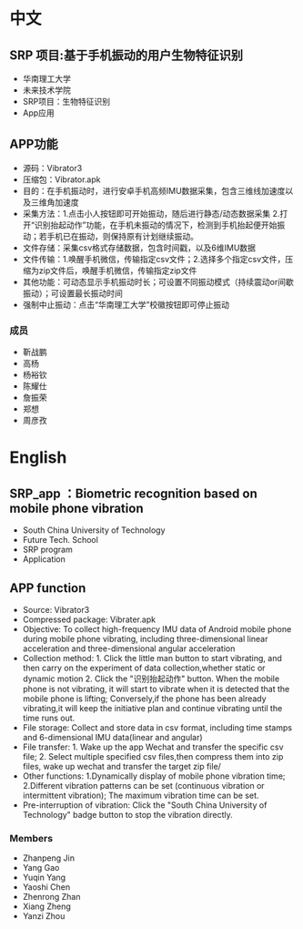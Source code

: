 # 中文
## SRP 项目:基于手机振动的用户生物特征识别
- 华南理工大学
- 未来技术学院
- SRP项目：生物特征识别
- App应用
## APP功能
- 源码：Vibrator3
- 压缩包：Vibrator.apk
- 目的：在手机振动时，进行安卓手机高频IMU数据采集，包含三维线加速度以及三维角加速度
- 采集方法：1.点击小人按钮即可开始振动，随后进行静态/动态数据采集 2.打开“识别抬起动作”功能，在手机未振动的情况下，检测到手机抬起便开始振动；若手机已在振动，则保持原有计划继续振动。
- 文件存储：采集csv格式存储数据，包含时间戳，以及6维IMU数据
- 文件传输：1.唤醒手机微信，传输指定csv文件；2.选择多个指定csv文件，压缩为zip文件后，唤醒手机微信，传输指定zip文件
- 其他功能：可动态显示手机振动时长；可设置不同振动模式（持续震动or间歇振动）；可设置最长振动时间
- 强制中止振动：点击“华南理工大学”校徽按钮即可停止振动
### 成员
- 靳战鹏
- 高杨
- 杨裕钦
- 陈耀仕
- 詹振荣
- 郑想
- 周彦孜


# English
## SRP_app ：Biometric recognition based on mobile phone vibration
- South China University of Technology
- Future Tech. School
- SRP program
- Application
## APP function
- Source: Vibrator3
- Compressed package: Vibrater.apk
- Objective: To collect high-frequency IMU data of Android mobile phone during mobile phone vibrating, including three-dimensional linear acceleration and three-dimensional angular acceleration
- Collection method: 1. Click the little man button to start vibrating, and then carry on the experiment of data collection,whether static or dynamic motion 2. Click the "识别抬起动作" button. When the mobile phone is not vibrating, it will start to vibrate when it is detected that the mobile phone is lifting; Conversely,if the phone has been already vibrating,it will keep the initiative plan and continue vibrating until the time runs out.
- File storage: Collect and store data in csv format, including time stamps and 6-dimensional IMU data(linear and angular)
- File transfer: 1. Wake up the app Wechat and transfer the specific csv file; 2. Select multiple specified csv files,then compress them into zip files, wake up wechat and transfer the target zip file/
- Other functions: 1.Dynamically display of mobile phone vibration time; 2.Different vibration patterns can be set (continuous vibration or intermittent vibration); The maximum vibration time can be set.
- Pre-interruption of vibration: Click the "South China University of Technology" badge button to stop the vibration directly.
### Members
- Zhanpeng Jin
- Yang Gao
- Yuqin Yang
- Yaoshi Chen
- Zhenrong Zhan
- Xiang Zheng 
- Yanzi Zhou


